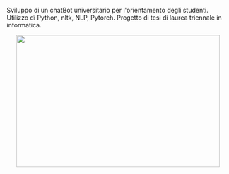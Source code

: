 Sviluppo di un chatBot universitario per l'orientamento degli studenti.
Utilizzo di Python, nltk, NLP, Pytorch.
Progetto di tesi di laurea triennale in informatica.

<p align="center">
  <img width="460" height="300" src="![Icona bianca](https://user-images.githubusercontent.com/56475652/216560233-91be0c83-f846-4f4a-9942-5a64db200291.png)">
</p>

